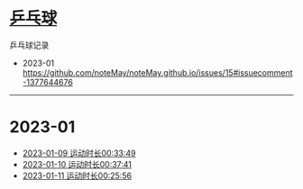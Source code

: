 # [乒乓球](https://github.com/noteMay/noteMay.github.io/issues/15)

乒乓球记录

- 2023-01 https://github.com/noteMay/noteMay.github.io/issues/15#issuecomment-1377644676

---

# 2023-01

- [2023-01-09 运动时长00:33:49](https://9852.ru/images/2023/01/10/20230111015803.jpg)
- [2023-01-10 运动时长00:37:41](https://9852.ru/images/2023/01/10/20230111015757.jpg)
- [2023-01-11 运动时长00:25:56](https://9852.ru/images/2023/01/12/20230112150433.jpg)